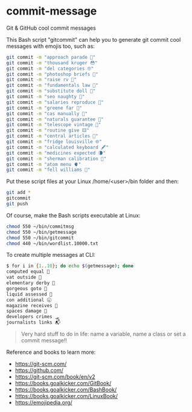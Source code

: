 # commit-message
Git &amp; GitHub cool commit messages

This Bash script "gitcommit" can help you to generate git commit cool messages with emojis too, such as:

```bash
git commit -m "approach parade 👒"
git commit -m "thousand kruger 😳"
git commit -m "del categories 🤓"
git commit -m "photoshop briefs 🌸"
git commit -m "raise rv 🧼"
git commit -m "fundamentals law 🦹"
git commit -m "substitute doll 🐓"
git commit -m "seo naughty 📇"
git commit -m "salaries reproduce 👃"
git commit -m "greene far 👞"
git commit -m "cas manually 🍺"
git commit -m "naturals guarantee 🏥"
git commit -m "telescope vintage 🐛"
git commit -m "routine give 🟨"
git commit -m "central articles 🐣"
git commit -m "fridge louisville 🌐"
git commit -m "calculated keyboard 🖋"
git commit -m "medicines expected 🌘"
git commit -m "sherman calibration 🌄"
git commit -m "atom menu 🫀"
git commit -m "fell williams 👚"
```


Put these script files at your Linux /home/&lt;user&gt;/bin folder and then:

```bash
git add *
gitcommit
git push
```

Of course, make the Bash scripts executable at Linux:

```bash
chmod 550 ~/bin/commitmsg
chmod 550 ~/bin/getmessage
chmod 550 ~/bin/gitcommit
chmod 440 ~/bin/wordlist.10000.txt
```

To create multiple messages at CLI:

```bash
$ for i in {1..10}; do echo $(getmessage); done
computed equal 🛐
vat outside 🎊
elementary derby 🦄
gorgeous goto 🥡
liquid assessed 📒
con additional 🕣
magazine receives 🔡
spaces damage 🚒
developers crimes 🛷
journalists links 📬
```

> Very hard stuff to do in life: name a variable, name a class or set a commit message!!

Reference and books to learn more:
- https://git-scm.com/
- https://github.com/
- https://git-scm.com/book/en/v2
- https://books.goalkicker.com/GitBook/
- https://books.goalkicker.com/BashBook/
- https://books.goalkicker.com/LinuxBook/
- https://emojipedia.org/

